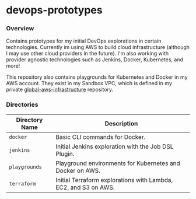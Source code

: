 # devops-prototypes

### Overview

Contains prototypes for my initial DevOps explorations in certain technologies.  Currently im using AWS to build cloud 
infrastructure (although I may use other cloud providers in the future).  I'm also working with provider agnostic 
technologies such as Jenkins, Docker, Kubernetes, and more!

This repository also contains playgrounds for Kubernetes and Docker in my AWS account.  They exist in my Sandbox VPC, 
which is defined in my private [global-aws-infrastructure](https://github.com/AJarombek/global-aws-infrastructure) 
repository.

### Directories

| Directory Name    | Description                                                                 |
|-------------------|-----------------------------------------------------------------------------|
| `docker`          | Basic CLI commands for Docker.                                              |
| `jenkins`         | Initial Jenkins exploration with the Job DSL Plugin.                        |
| `playgrounds`     | Playground environments for Kubernetes and Docker on AWS.                   |
| `terraform`       | Initial Terraform explorations with Lambda, EC2, and S3 on AWS.             |
